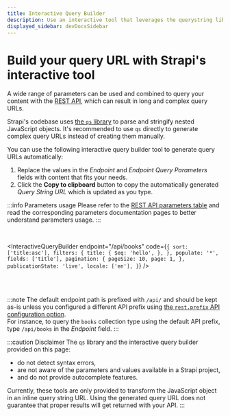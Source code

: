 ```yaml
---
title: Interactive Query Builder
description: Use an interactive tool that leverages the querystring library to build your query URL
displayed_sidebar: devDocsSidebar
---
```


# Build your query URL with Strapi's interactive tool

A wide range of parameters can be used and combined to query your content with the [REST API](/dev-docs/api/rest), which can result in long and complex query URLs.

Strapi's codebase uses [the `qs` library](https://github.com/ljharb/qs) to parse and stringify nested JavaScript objects. It's recommended to use `qs` directly to generate complex query URLs instead of creating them manually.

You can use the following interactive query builder tool to generate query URLs automatically:

1. Replace the values in the _Endpoint_ and _Endpoint Query Parameters_ fields with content that fits your needs.
2. Click the **Copy to clipboard** button to copy the automatically generated _Query String URL_ which is updated as you type.

:::info Parameters usage
Please refer to the [REST API parameters table](/dev-docs/api/rest/parameters) and read the corresponding parameters documentation pages to better understand parameters usage.
:::

<br />

<InteractiveQueryBuilder
  endpoint="/api/books"
  code={`
{
  sort: ['title:asc'],
  filters: {
    title: {
      $eq: 'hello',
    },
  },
  populate: '*',
  fields: ['title'],
  pagination: {
    pageSize: 10,
    page: 1,
  },
  publicationState: 'live',
  locale: ['en'],
}
  `}
/>

<br />
 
<br />

:::note
The default endpoint path is prefixed with `/api/` and should be kept as-is unless you configured a different API prefix using [the `rest.prefix` API configuration option](/dev-docs/configurations/api).<br/> For instance, to query the `books` collection type using the default API prefix, type `/api/books` in the _Endpoint_ field.
:::

:::caution Disclaimer
The `qs` library and the interactive query builder provided on this page:
- do not detect syntax errors,
- are not aware of the parameters and values available in a Strapi project,
- and do not provide autocomplete features.

Currently, these tools are only provided to transform the JavaScript object in an inline query string URL. Using the generated query URL does not guarantee that proper results will get returned with your API.
:::
